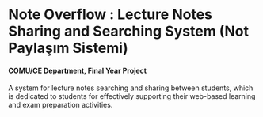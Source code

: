 # Note Overflow : Lecture Notes Sharing and Searching System (Not Paylaşım Sistemi)
#### COMU/CE Department, Final Year Project 
A system for lecture notes searching and sharing between students, which is dedicated to students for effectively supporting their web-based learning and exam preparation activities.
